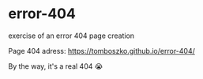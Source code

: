 # error-404
exercise of an error 404 page creation


Page 404 adress: https://tomboszko.github.io/error-404/

By the way, it's a real 404 😭
